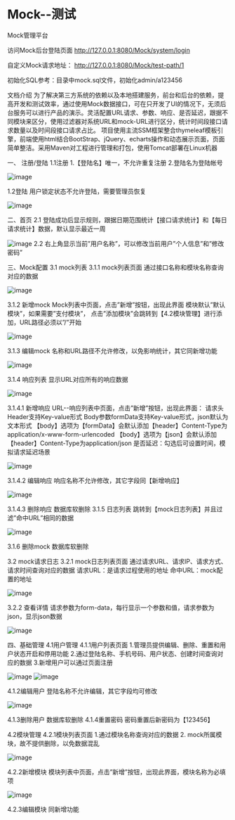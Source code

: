 # Mock--测试
Mock管理平台

访问Mock后台登陆页面
http://127.0.0.1:8080/Mock/system/login

自定义Mock请求地址：
http://127.0.0.1:8080/Mock/test-path/1

初始化SQL参考：目录中mock.sql文件，初始化admin/a123456


文档介绍
为了解决第三方系统的依赖以及本地搭建服务，前台和后台的依赖，提高开发和测试效率，通过使用Mock数据接口，可在只开发了UI的情况下，无须后台服务可以进行产品的演示。灵活配置URL请求、参数、响应、是否延迟，跟据不同模块来区分，使用过滤器对系统URL和mock-URL进行区分，统计时间段接口请求数量以及时间段接口请求占比。
项目使用主流SSM框架整合thymeleaf模板引擎，前端使用html结合BootStrap、jQuery、echarts操作和动态展示页面，页面简单整洁。采用Maven对工程进行管理和打包，使用Tomcat部署在Linux机器

一、	注册/登陆
1.1注册
1.【登陆名】唯一，不允许重复注册
2.登陆名为登陆帐号

![image](https://github.com/luozhuwang/Mock/blob/master/src/main/webapp/static/images/1.png)

1.2登陆
用户锁定状态不允许登陆，需要管理员恢复

![image](https://github.com/luozhuwang/Mock/blob/master/src/main/webapp/static/images/2.png)

二、首页
2.1	登陆成功后显示规则，跟据日期范围统计【接口请求统计】和【每日请求统计】数据，默认显示最近一周

![image](https://github.com/luozhuwang/Mock/blob/master/src/main/webapp/static/images/3.png)
2.2	右上角显示当前”用户名称”，可以修改当前用户”个人信息”和”修改密码”

三、Mock配置
3.1 mock列表
3.1.1	mock列表页面
通过接口名称和模块名称查询对应的数据

![image](https://github.com/luozhuwang/Mock/blob/master/src/main/webapp/static/images/4.png)

3.1.2	新增mock
Mock列表中页面，点击”新增”按钮，出现此界面
模块默认”默认模块”，如果需要”支付模块”， 点击”添加模块”会跳转到【4.2模块管理】进行添加，URL路径必须以”/”开始

![image](https://github.com/luozhuwang/Mock/blob/master/src/main/webapp/static/images/5.png)

3.1.3	编辑mock
名称和URL路径不允许修改，以免影响统计，其它同新增功能

![image](https://github.com/luozhuwang/Mock/blob/master/src/main/webapp/static/images/6.png)

3.1.4	响应列表
显示URL对应所有的响应数据

![image](https://github.com/luozhuwang/Mock/blob/master/src/main/webapp/static/images/7.png)

3.1.4.1 新增响应
URL--响应列表中页面，点击”新增”按钮，出现此界面：
请求头Header支持Key-value形式
Body参数formData支持Key-value形式，json默认为文本形式
【body】选项为【formData】会默认添加【header】Content-Type为application/x-www-form-urlencoded
【body】选项为【json】会默认添加【header】Content-Type为application/json
是否延迟：勾选后可设置时间，模拟请求延迟场景

![image](https://github.com/luozhuwang/Mock/blob/master/src/main/webapp/static/images/8.png)

3.1.4.2	编辑响应
响应名称不允许修改，其它字段同【新增响应】

![image](https://github.com/luozhuwang/Mock/blob/master/src/main/webapp/static/images/9.png)

3.1.4.3	删除响应
数据库软删除
3.1.5	日志列表
跳转到【mock日志列表】并且过滤”命中URL”相同的数据

![image](https://github.com/luozhuwang/Mock/blob/master/src/main/webapp/static/images/10.png)

3.1.6	删除mock
数据库软删除

3.2 mock请求日志
3.2.1	mock日志列表页面
通过请求URL、请求IP、请求方式、请求时间查询对应的数据
请求URL：是请求过程使用的地址
命中URL：mock配置的地址

![image](https://github.com/luozhuwang/Mock/blob/master/src/main/webapp/static/images/11.png)

3.2.2	查看详情
请求参数为form-data，每行显示一个参数和值，请求参数为json，显示json数据

![image](https://github.com/luozhuwang/Mock/blob/master/src/main/webapp/static/images/12.png)

四、基础管理
4.1用户管理
4.1.1用户列表页面
1.管理员提供编辑、删除、重置和用户状态开启和停用功能
2.通过登陆名称、手机号码、用户状态、创建时间查询对应的数据
3.新增用户可以通过页面注册

![image](https://github.com/luozhuwang/Mock/blob/master/src/main/webapp/static/images/13.png)
![image](https://github.com/luozhuwang/Mock/blob/master/src/main/webapp/static/images/14.png)

4.1.2编辑用户
登陆名称不允许编辑，其它字段均可修改

![image](https://github.com/luozhuwang/Mock/blob/master/src/main/webapp/static/images/15.png)

4.1.3删除用户
数据库软删除
4.1.4重置密码
密码重置后新密码为【123456】

4.2模块管理
4.2.1模块列表页面
1.通过模块名称查询对应的数据
2. mock所属模块，故不提供删除，以免数据混乱

![image](https://github.com/luozhuwang/Mock/blob/master/src/main/webapp/static/images/16.png)

4.2.2新增模块
模块列表中页面，点击”新增”按钮，出现此界面，模块名称为必填项

![image](https://github.com/luozhuwang/Mock/blob/master/src/main/webapp/static/images/17.png)

4.2.3编辑模块
同新增功能
